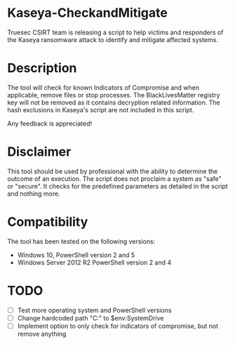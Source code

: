 # Kaseya-CheckandMitigate
Truesec CSIRT team is releasing a script to help victims and responders of the Kaseya ransomware attack to identify and mitigate affected systems.

# Description
The tool will check for known Indicators of Compromise and when applicable, remove files or stop processes. The BlackLivesMatter registry key will not be removed as it contains decryption related information.
The hash exclusions in Kaseya's script are not included in this script.

Any feedback is appreciated!

# Disclaimer
This tool should be used by professional with the ability to determine the outcome of an execution. The script does not proclaim a system as "safe" or "secure". 
It checks for the predefined parameters as detailed in the script and nothing more.

# Compatibility
The tool has been tested on the following versions:
- Windows 10, PowerShell version 2 and 5
- Windows Server 2012 R2 PowerShell version 2 and 4

# TODO 
- [ ] Test more operating system and PowerShell versions
- [ ] Change hardcoded path "C:\" to $env:SystemDrive
- [ ] Implement option to only check for indicators of compromise, but not remove anything
